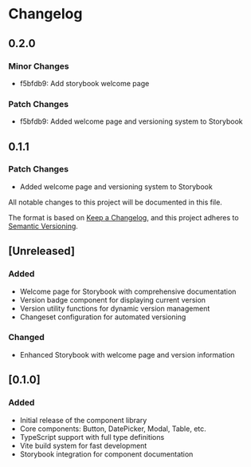 # Changelog

## 0.2.0

### Minor Changes

- f5bfdb9: Add storybook welcome page

### Patch Changes

- f5bfdb9: Added welcome page and versioning system to Storybook

## 0.1.1

### Patch Changes

- Added welcome page and versioning system to Storybook

All notable changes to this project will be documented in this file.

The format is based on [Keep a Changelog](https://keepachangelog.com/en/1.0.0/),
and this project adheres to [Semantic Versioning](https://semver.org/spec/v2.0.0.html).

## [Unreleased]

### Added

- Welcome page for Storybook with comprehensive documentation
- Version badge component for displaying current version
- Version utility functions for dynamic version management
- Changeset configuration for automated versioning

### Changed

- Enhanced Storybook with welcome page and version information

## [0.1.0]

### Added

- Initial release of the component library
- Core components: Button, DatePicker, Modal, Table, etc.
- TypeScript support with full type definitions
- Vite build system for fast development
- Storybook integration for component documentation
